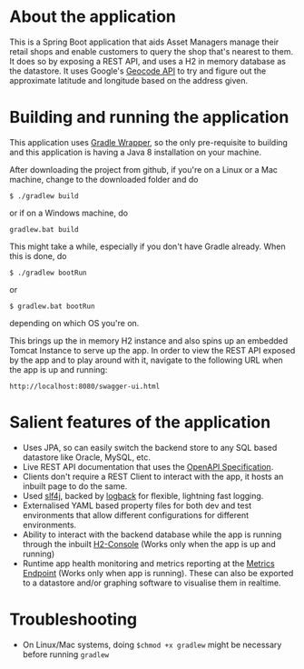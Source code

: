 # About the application
This is a Spring Boot application that aids Asset Managers manage their retail shops and enable customers to query the shop that's nearest to them. It does so by exposing a REST API, and uses a H2 in memory database as the datastore. It uses Google's [Geocode API](https://developers.google.com/maps/documentation/geocoding/intro) to try and figure out the approximate latitude and longitude based on the address given.

# Building and running the application
This application uses [Gradle Wrapper](https://docs.gradle.org/current/userguide/gradle_wrapper.html), so the only pre-requisite to building and this application is having a Java 8 installation on your machine.

 After downloading the project from github, if you're on a Linux or a Mac machine, change to the downloaded folder and do
 ```
 $ ./gradlew build
 ```
 or if on a Windows machine, do
 ```
 gradlew.bat build
 ```
 This might take a while, especially if you don't have Gradle already. When this is done, do
 ```
 $ ./gradlew bootRun
 ```
 or 
 ```
 $ gradlew.bat bootRun
 ```
 depending on which OS you're on.
 
 This brings up the in memory H2 instance and also spins up an embedded Tomcat Instance to serve up the app.
 In order to view the REST API exposed by the app and to play around with it, navigate to the following URL when the app is up and running:
 ```
 http://localhost:8080/swagger-ui.html
 ```
 # Salient features of the application
 * Uses JPA, so can easily switch the backend store to any SQL based datastore like Oracle, MySQL, etc.
 * Live REST API documentation that uses the [OpenAPI Specification](https://github.com/OAI/OpenAPI-Specification).
 * Clients don't require a REST Client to interact with the app, it hosts an inbuilt page to do the same.
 * Used [slf4j](https://www.slf4j.org), backed by [logback](https://logback.qos.ch) for flexible, lightning fast logging.
 * Externalised YAML based property files for both dev and test environments that allow different configurations for different environments.
 * Ability to interact with the backend database while the app is running through the inbuilt [H2-Console](http://localhost:8080/h2-console) (Works only when the app is up and running)
 * Runtime app health monitoring and metrics reporting at the [Metrics Endpoint](http://localhost:8080/metrics) (Works only when app is running). These can also be exported to a datastore and/or graphing software to visualise them in realtime.
 
 # Troubleshooting
 * On Linux/Mac systems, doing `$chmod +x gradlew` might be necessary before running `gradlew`
